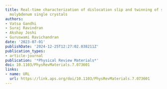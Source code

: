 ```yaml
---
title: Real-time characterization of dislocation slip and twinning of shock-compressed
  molybdenum single crystals
authors:
- Vatsa Gandhi
- Suraj Ravindran
- Akshay Joshi
- Guruswami Ravichandran
date: '2023-07-01'
publishDate: '2024-12-25T12:27:02.038211Z'
publication_types:
- article-journal
publication: '*Physical Review Materials*'
doi: 10.1103/PhysRevMaterials.7.073601
links:
- name: URL
  url: https://link.aps.org/doi/10.1103/PhysRevMaterials.7.073601
---
```

